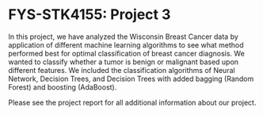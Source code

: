 # FYS-STK4155: Project 3
In this project, we have analyzed the Wisconsin Breast Cancer data by application of different machine learning algorithms to see what method performed best for optimal classification of breast cancer diagnosis. We wanted to classify whether a tumor is benign or malignant based upon different features. We included the classification algorithms of Neural Network, Decision Trees, and Decision Trees with added bagging (Random Forest) and boosting (AdaBoost).

Please see the project report for all additional information about our project.
